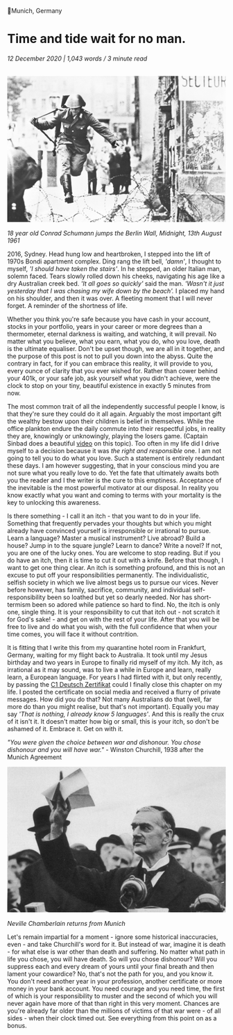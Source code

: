 📍Munich, Germany

# Time and tide wait for no man.

###### 12 December 2020 | 1,043 words / 3 minute read

![Conrad Schumann](/static/time_001.jpg)

_18 year old Conrad Schumann jumps the Berlin Wall, Midnight, 13th August 1961_

2016, Sydney. Head hung low and heartbroken, I stepped into the lift of 1970s Bondi apartment complex. Ding rang the lift bell, _'damn'_, I thought to myself, _'I should have taken the stairs'_. In he stepped, an older Italian man, solemn faced. Tears slowly rolled down his cheeks, navigating his age like a dry Australian creek bed. _'It all goes so quickly'_ said the man. _'Wasn't it just yesterday that I was chasing my wife down by the beach'._ I placed my hand on his shoulder, and then it was over. A fleeting moment that I will never forget. A reminder of the shortness of life.

Whether you think you're safe because you have cash in your account, stocks in your portfolio, years in your career or more degrees than a thermometer, eternal darkness is waiting, and watching, it will prevail. No matter what you believe, what you earn, what you do, who you love, death is the ultimate equaliser. Don't be upset though, we are all in it together, and the purpose of this post is not to pull you down into the abyss. Quite the contrary in fact, for if you can embrace this reality, it will provide to you, every ounce of clarity that you ever wished for. Rather than cower behind your 401k, or your safe job, ask yourself what you didn't achieve, were the clock to stop on your tiny, beautiful existence in exactly 5 minutes from now.

The most common trait of all the independently successful people I know, is that they're sure they could do it all again. Arguably the most important gift the wealthy bestow upon their children is belief in themselves. While the office plankton endure the daily commute into their respectful jobs, in reality they are, knowingly or unknowingly, playing the losers game. (Captain Sinbad does a beautiful [video](https://www.youtube.com/watch?v=ByiehBEgFig&t=185s) on this topic). Too often in my life did I drive myself to a decision because it was _the right and responsible_ one. I am not going to tell you to do what you love. Such a statement is entirely redundant these days. I am however suggesting, that in your conscious mind you are not sure what you really love to do. Yet the fate that ultimately awaits both you the reader and I the writer is the cure to this emptiness. Acceptance of the inevitable is the most powerful motivator at our disposal. In reality you know exactly what you want and coming to terms with your mortality is the key to unlocking this awareness.

Is there something - I call it an itch - that you want to do in your life. Something that frequently pervades your thoughts but which you might already have convinced yourself is irresponsible or irrational to pursue. Learn a language? Master a musical instrument? Live abroad? Build a house? Jump in to the square jungle? Learn to dance? Write a novel? If not, you are one of the lucky ones. You are welcome to stop reading. But if you do have an itch, then it is time to cut it out with a knife. Before that though, I want to get one thing clear. An itch is something profound, and this is not an excuse to put off your responsibilities permanently. The individualistic, selfish society in which we live almost begs us to pursue our vices. Never before however, has family, sacrifice, community, and individual self-responsibility been so loathed but yet so dearly needed. Nor has short-termism been so adored while patience so hard to find. No, the itch is only one, single thing. It is your responsibility to cut that itch out - not scratch it for God's sake! - and get on with the rest of your life. After that you will be free to live and do what you wish, with the full confidence that when your time comes, you will face it without contrition.

It is fitting that I write this from my quarantine hotel room in Frankfurt, Germany, waiting for my flight back to Australia. It took until my Jesus birthday and two years in Europe to finally rid myself of my itch. My itch, as irrational as it may sound, was to live a while in Europe and learn, really learn, a European language. For years I had flirted with it, but only recently, by passing the [C1 Deutsch Zertifikat](https://www.telc.net/en/candidates/language-examinations/tests/detail/telc-deutsch-c1.html) could I finally close this chapter on my life. I posted the certificate on social media and received a flurry of private messages. How did you do that? Not many Australians do that (well, far more do than you might realise, but that's not important). Equally you may say _'That is nothing, I already know 5 languages'_. And this is really the crux of it isn't it. It doesn't matter how big or small, this is your itch, so don't be ashamed of it. Embrace it. Get on with it.

_"You were given the choice between war and dishonour. You chose dishonour and you will have war."_ - Winston Churchill, 1938 after the Munich Agreement

<img alt="Neville Chamberlain returns from Munich" src="/static/time_002.jpg" style="min-width: 100%;" />

_Neville Chamberlain returns from Munich_

Let's remain impartial for a moment - ignore some historical inaccuracies, even - and take Churchill's word for it. But instead of war, imagine it is death - for what else is war other than death and suffering. No matter what path in life you chose, you will have death. So will you chose dishonour? Will you suppress each and every dream of yours until your final breath and then lament your cowardice? No, that's not the path for you, and you know it. You don't need another year in your profession, another certificate or more money in your bank account. You need courage and you need time, the first of which is your responsibility to muster and the second of which you will never again have more of that than right in this very moment. Chances are you're already far older than the millions of victims of that war were - of all sides - when their clock timed out. See everything from this point on as a bonus.
